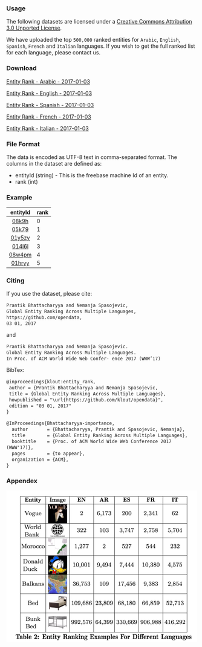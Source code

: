 ### Usage ###
The following datasets are licensed under a [Creative Commons Attribution 3.0 Unported License](http://creativecommons.org/licenses/by/3.0/).

We have uploaded the top `500,000` ranked entities for `Arabic`, `English`, `Spanish`, `French` and `Italian` languages. If you wish to get the full ranked list for each language, please contact us. 

### Download ###

[Entity Rank - Arabic - 2017-01-03](dataset/entity_rank_ar.txt) 

[Entity Rank - English - 2017-01-03](dataset/entity_rank_en.txt)

[Entity Rank - Spanish - 2017-01-03](dataset/entity_rank_es.txt)

[Entity Rank - French - 2017-01-03](dataset/entity_rank_fr.txt)

[Entity Rank - Italian - 2017-01-03](dataset/entity_rank_it.txt)

### File Format ###

The data is encoded as UTF-8 text in comma-separated format. The columns in the dataset are defined as:

* entityId (string) - This is the freebase machine Id of an entity. 
* rank (int)

### Example ###

| entityId|rank| 
|:-------:|-------| 
| [08k9h](https://www.google.com/search?q=knowledge+graph+search+api&kponly&kgmid=/m/08k9h)   | 0 |
| [05k79](https://www.google.com/search?q=knowledge+graph+search+api&kponly&kgmid=/m/05k79)   | 1 |
| [01y5zy](https://www.google.com/search?q=knowledge+graph+search+api&kponly&kgmid=/m/01y5zy) | 2 |
| [014l6l](https://www.google.com/search?q=knowledge+graph+search+api&kponly&kgmid=/m/014l6l) | 3 |
| [08w4pm](https://www.google.com/search?q=knowledge+graph+search+api&kponly&kgmid=/m/08w4pm) | 4 |
| [01hryy](https://www.google.com/search?q=knowledge+graph+search+api&kponly&kgmid=/m/01hryy) | 5 |

### Citing ###

If you use the dataset, please cite:
```
Prantik Bhattacharyya and Nemanja Spasojevic,
Global Entity Ranking Across Multiple Languages,
https://github.com/opendata, 
03 01, 2017
```
and

```
Prantik Bhattacharyya and Nemanja Spasojevic. 
Global Entity Ranking Across Multiple Languages. 
In Proc. of ACM World Wide Web Confer- ence 2017 (WWW’17)
```

BibTex:
```
@inproceedings{klout:entity_rank,
 author = {Prantik Bhattacharyya and Nemanja Spasojevic,
 title = {Global Entity Ranking Across Multiple Languages},
 howpublished = "\url{https://github.com/klout/opendata}",
 edition = "03 01, 2017"
}
```
```
@InProceedings{Bhattacharyya-importance,
  author       = {Bhattacharyya, Prantik and Spasojevic, Nemanja},
  title        = {Global Entity Ranking Across Multiple Languages},
  booktitle    = {Proc. of ACM World Wide Web Conference 2017 (WWW'17)},
  pages        = {to appear},
  organization = {ACM},
}
```

### Appendex ###

![Example Entity Rankings Accross Aifferent Languages](example_entity_rankings_accross_different_languages.png)


